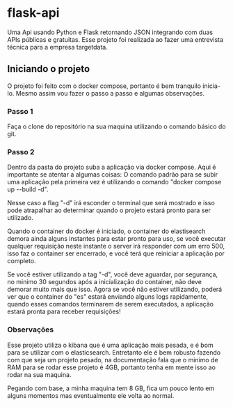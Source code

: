 # flask-api
Uma Api usando Python e Flask retornando JSON integrando com duas APIs públicas e gratuitas. Esse projeto foi realizada ao fazer uma entrevista técnica para a empresa targetdata.


## Iniciando o projeto
O projeto foi feito com o docker compose, portanto é bem tranquilo inicia-lo. Mesmo assim vou fazer o passo a passo e algumas observações.

### Passo 1
Faça o clone do repositório na sua maquina utilizando o comando básico do git.

### Passo 2
Dentro da pasta do projeto suba a aplicação via docker compose. Aqui é importante se atentar a algumas coisas: O comando padrão para se subir uma aplicação pela primeira vez é utilizando o comando "docker compose up --build -d". 

Nesse caso a flag "-d" irá esconder o terminal que será mostrado e isso pode atrapalhar ao determinar quando o projeto estará pronto para ser utilizado. 

Quando o container do docker é iniciado, o container do elastisearch demora ainda alguns instantes para estar pronto para uso, se você executar qualquer requisição neste instante o server irá responder com um erro 500, isso faz o container ser encerrado, e você terá que reiniciar a aplicação por completo. 

Se você estiver utilizando a tag "-d", você deve aguardar, por segurança, no minimo 30 segundos após a inicialização do container, não deve demorar muito mais que isso. Agora se você não estiver utilizando, poderá ver que o container do "es" estará enviando alguns logs rapidamente, quando esses comandos terminarem de serem executados, a aplicação estará pronta para receber requisições!


### Observações 
Esse projeto utiliza o kibana que é uma aplicação mais pesada, e é bom para se utilizar com o elasticsearch. Entretanto ele é bem robusto fazendo com que seja um projeto pesado, na documentação fala que o minimo de RAM para se rodar esse projeto é 4GB, portanto tenha em mente isso ao rodar na sua maquina.

Pegando com base, a minha maquina tem 8 GB, fica um pouco lento em alguns momentos mas eventualmente ele volta ao normal.
